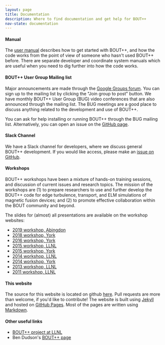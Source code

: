 ```yaml
---
layout: page
title: Documentation
description: Where to find documentation and get help for BOUT++
nav-state: documentation
---
```


#### Manual

The [user manual](http://bout-dev.readthedocs.io/en/latest/) describes
how to get started with BOUT++, and how the code works from the point
of view of someone who hasn't used BOUT++ before. There are separate
developer and coordinate system manuals which are useful when you need
to dig further into how the code works.

#### BOUT++ User Group Mailing list

Major announcements are made through
the [Google Groups forum][buggroup]. You can sign up to the mailing
list by clicking the "Join group to post" button. We have monthly
BOUT++ User Group (BUG) video conferences that are also announced
through the mailing list. The BUG meetings are a good place to discuss
anything related to the development and use of BOUT++.

You can ask for help installing or running BOUT++ through the BUG
mailing list. Alternatively, you can open an issue on
the [GitHub page][issues].

#### Slack Channel

We have a Slack channel for developers, where we discuss general
BOUT++ development. If you would like access, please make
an [issue on GitHub][issues].

#### Workshops

BOUT++ workshops have been a mixture of hands-on training sessions,
and discussion of current issues and research topics. The mission of
the workshops are (1) to prepare researchers to use and further
develop the BOUT++ code for edge turbulence, transport, and ELM
simulations of magnetic fusion devices; and (2) to promote effective
collaboration within the BOUT community and beyond.

The slides for (almost) all presentations are available on the
workshop websites:

* [2019 workshop, Abingdon](workshop2019.html)
* [2018 workshop, York](workshop2018.html)
* [2016 workshop, York](workshop2016.html)
* [2015 workshop, LLNL](https://bout.llnl.gov/workshops/2015)
* [2015 workshop, York](workshop2015.html)
* [2014 workshop, LLNL](https://bout.llnl.gov/workshops/2014)
* [2014 workshop, York](workshop2014.html)
* [2013 workshop, LLNL](https://bout2013.llnl.gov/)
* [2011 workshop, LLNL](https://bout2011.llnl.gov/)

#### This website

The source for this website is located on github [here][websitegithub]. Pull
requests are more than welcome, if you'd like to contribute! The website is
built using [Jekyll][jekyll] and hosted on [GitHub Pages][githubpages]. Most of
the pages are written using [Markdown][markdown].

#### Other useful links

* [BOUT++ project at LLNL](https://bout.llnl.gov/)
* Ben Dudson's [BOUT++ page](http://www-users.york.ac.uk/~bd512//bout/)

[buggroup]: https://groups.google.com/a/york.ac.uk/forum/#!forum/bout-user-group
[issues]: https://github.com/boutproject/BOUT-dev/issues
[websitegithub]: https://github.com/boutproject/boutproject.github.io
[githubpages]: https://pages.github.com/
[jekyll]: https://jekyllrb.com/
[markdown]: http://daringfireball.net/projects/markdown/syntax
